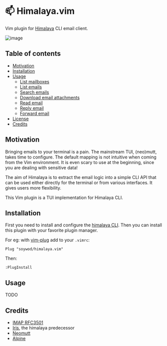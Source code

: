 # 📫 Himalaya.vim

Vim plugin for [Himalaya](https://github.com/soywod/himalaya) CLI email client.

![image](https://user-images.githubusercontent.com/10437171/104848096-aee51000-58e3-11eb-8d99-bcfab5ca28ba.png)

## Table of contents

* [Motivation](#motivation)
* [Installation](#installation)
* [Usage](#usage)
  * [List mailboxes](#list-mailboxes)
  * [List emails](#list-emails)
  * [Search emails](#search-emails)
  * [Download email attachments](#download-email-attachments)
  * [Read email](#read-email)
  * [Reply email](#reply-email)
  * [Forward email](#forward-email)
* [License](https://github.com/soywod/himalaya.vim/blob/master/LICENSE)
* [Credits](#credits)

## Motivation

Bringing emails to your terminal is a pain. The mainstream TUI, (neo)mutt,
takes time to configure. The default mapping is not intuitive when coming from
the Vim environment. It is even scary to use at the beginning, since you are
dealing with sensitive data!

The aim of Himalaya is to extract the email logic into a simple CLI API that
can be used either directly for the terminal or from various interfaces. It
gives users more flexibility.

This Vim plugin is a TUI implementation for Himalaya CLI.

## Installation

First you need to install and configure the [himalaya
CLI](https://github.com/soywod/himalaya#installation). Then you can install
this plugin with your favorite plugin manager.

For eg: with [vim-plug](https://github.com/junegunn/vim-plug) add to your
`.vimrc`:

```viml
Plug "soywod/himalaya.vim"
```

Then:

```viml
:PlugInstall
```

## Usage

TODO

## Credits

- [IMAP RFC3501](https://tools.ietf.org/html/rfc3501)
- [Iris](https://github.com/soywod/iris.vim), the himalaya predecessor
- [Neomutt](https://neomutt.org/)
- [Alpine](http://alpine.x10host.com/alpine/alpine-info/)
